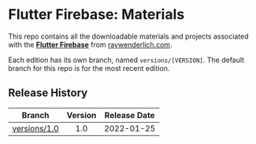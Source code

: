 # Flutter Firebase: Materials


This repo contains all the downloadable materials and projects associated with the **[Flutter Firebase](https://www.raywenderlich.com/21451798-beginning-firebase-with-flutter)** from [raywenderlich.com](https://www.raywenderlich.com).

Each edition has its own branch, named `versions/[VERSION]`. The default branch for this repo is for the most recent edition.

## Release History

| Branch                                                                                  | Version | Release Date |
| --------------------------------------------------------------------------------------- |:-------:|:------------:|
| [versions/1.0](https://github.com/raywenderlich/video-ffb-materials/tree/versions/1.0) | 1.0     | 2022-01-25   |
